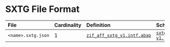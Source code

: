 # SXTG File Format

File | Cardinality | Definition | Schema | Example
:--- | :--- | :--- | :--- | :---
`<name>.sxtg.json` | 1 | [`zif_aff_sxtg_v1.intf.abap`](./type/zif_aff_sxtg_v1.intf.abap) | [`sxtg-v1.json`](./sxtg-v1.json) | [`sxtg_tsm_so.sxtg.json`](./examples/sxtg_tsm_so.sxtg.json)
